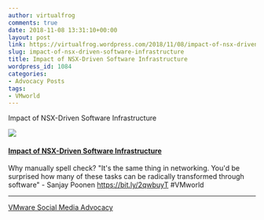 ```yaml
---
author: virtualfrog
comments: true
date: 2018-11-08 13:31:10+00:00
layout: post
link: https://virtualfrog.wordpress.com/2018/11/08/impact-of-nsx-driven-software-infrastructure/
slug: impact-of-nsx-driven-software-infrastructure
title: Impact of NSX-Driven Software Infrastructure
wordpress_id: 1084
categories:
- Advocacy Posts
tags:
- VMworld
---
```


Impact of NSX-Driven Software Infrastructure

[![](https://d3utlhu53nfcwz.cloudfront.net/171901/cdnImage/article/886fbc09-a159-4108-bc06-6d14a338a65d/?size=Box320)](http://bit.ly/2yTMFBJ)

#### [Impact of NSX-Driven Software Infrastructure](http://bit.ly/2yTMFBJ)

Why manually spell check? "It's the same thing in networking. You'd be surprised how many of these tasks can be radically transformed through software" - Sanjay Poonen https://bit.ly/2qwbuyT #VMworld

* * *

[VMware Social Media Advocacy](http://advocacy.vmware.com)
